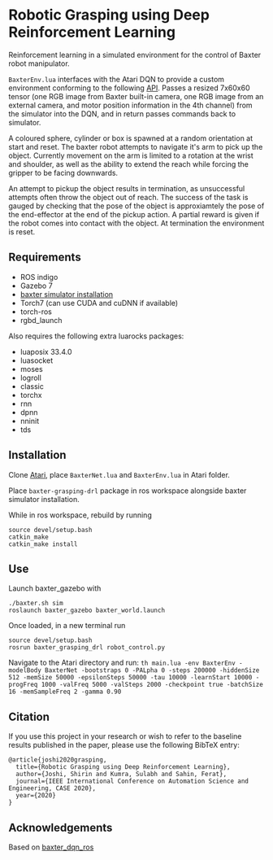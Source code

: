 # Robotic Grasping using Deep Reinforcement Learning

Reinforcement learning in a simulated environment for the control of Baxter robot manipulator.

`BaxterEnv.lua` interfaces with the Atari DQN to provide a custom environment conforming to the following [API](https://github.com/Kaixhin/rlenvs). Passes a resized 7x60x60 tensor (one RGB image from Baxter built-in camera, one RGB image from an external camera, and motor position information in the 4th channel) from the simulator into the DQN, and in return passes commands back to simulator.

A coloured sphere, cylinder or box is spawned at a random orientation at start and reset. The baxter robot attempts to navigate it's arm to pick up the object. Currently movement on the arm is limited to a rotation at the wrist and shoulder, as well as the ability to extend the reach while forcing the gripper to be facing downwards. 

An attempt to pickup the object results in termination, as unsuccessful attempts often throw the object out of reach. The success of the task is gauged by checking that the pose of the object is approxiamtely the pose of the end-effector at the end of the pickup action. A partial reward is given if the robot comes into contact with the object. At termination the environment is reset.

## Requirements
- ROS indigo
- Gazebo 7
- [baxter simulator installation](http://sdk.rethinkrobotics.com/wiki/Simulator_Installation)
- Torch7 (can use CUDA and cuDNN if available)
- torch-ros
- rgbd_launch

Also requires the following extra luarocks packages:
- luaposix 33.4.0
- luasocket
- moses
- logroll
- classic
- torchx
- rnn
- dpnn
- nninit
- tds

## Installation
Clone [Atari](https://github.com/Kaixhin/Atari), place `BaxterNet.lua` and `BaxterEnv.lua` in Atari folder.

Place `baxter-grasping-drl` package in ros workspace alongside baxter simulator installation.

While in ros workspace, rebuild by running
```
source devel/setup.bash
catkin_make
catkin_make install
```
## Use
Launch baxter_gazebo with 
```
./baxter.sh sim
roslaunch baxter_gazebo baxter_world.launch
```
Once loaded, in a new terminal run
```
source devel/setup.bash
rosrun baxter_grasping_drl robot_control.py
```

Navigate to the Atari directory and run:
`th main.lua -env BaxterEnv -modelBody BaxterNet -bootstraps 0 -PALpha 0 -steps 200000 -hiddenSize 512 -memSize 50000 -epsilonSteps 50000 -tau 10000 -learnStart 10000 -progFreq 1000 -valFreq 5000 -valSteps 2000 -checkpoint true -batchSize 16 -memSampleFreq 2 -gamma 0.90
`

## Citation
If you use this project in your research or wish to refer to the baseline results published in the paper, please use the following BibTeX entry:
```
@article{joshi2020grasping,
  title={Robotic Grasping using Deep Reinforcement Learning},
  author={Joshi, Shirin and Kumra, Sulabh and Sahin, Ferat},
  journal={IEEE International Conference on Automation Science and Engineering, CASE 2020},
  year={2020}
}
```

## Acknowledgements
Based on [baxter_dqn_ros](https://github.com/powertj/baxter_dqn.git)
